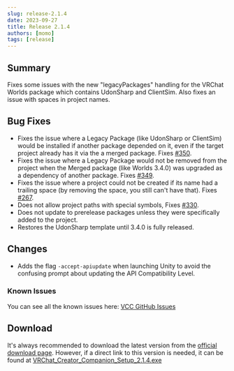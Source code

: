 ```yaml
---
slug: release-2.1.4
date: 2023-09-27
title: Release 2.1.4
authors: [momo]
tags: [release]
---
```

## Summary

Fixes some issues with the new "legacyPackages" handling for the VRChat Worlds package which contains UdonSharp and ClientSim. Also fixes an issue with spaces in project names.

<!--truncate-->

## Bug Fixes
* Fixes the issue where a Legacy Package (like UdonSharp or ClientSim) would be installed if another package depended on it, even if the target project already has it via the a merged package. Fixes [#350](https://github.com/vrchat-community/creator-companion/issues/350).
* Fixes the issue where a Legacy Package would not be removed from the project when the Merged package (like Worlds 3.4.0) was upgraded as a dependency of another package. Fixes [#349](https://github.com/vrchat-community/creator-companion/issues/349).
* Fixes the issue where a project could not be created if its name had a trailing space (by removing the space, you still can't have that). Fixes [#267](https://github.com/vrchat-community/creator-companion/issues/267).
* Does not allow project paths with special symbols, Fixes [#330](https://github.com/vrchat-community/creator-companion/issues/330).
* Does not update to prerelease packages unless they were specifically added to the project.
* Restores the UdonSharp template until 3.4.0 is fully released.
## Changes
* Adds the flag `-accept-apiupdate` when launching Unity to avoid the confusing prompt about updating the API Compatibility Level.

### Known Issues
You can see all the known issues here: [VCC GitHub Issues](https://github.com/vrchat-community/creator-companion/labels/vcc-web)

## Download

It's always recommended to download the latest version from the [official download page](https://vrchat.com/home/download).
However, if a direct link to this version is needed, it can be found at [VRChat_Creator_Companion_Setup_2.1.4.exe](https://vrcpm.vrchat.cloud/vcc/Builds/2.1.4/VRChat_CreatorCompanion_Setup_2.1.4.exe)
